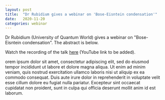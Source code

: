 ```yaml
---
layout: post
title:  "Dr Rubidium gives a webinar on 'Bose-Eisntein condensation'"
date:   2020-11-20
categories: webinar
---
```

Dr Rubidium (University of Quantum World) gives a webinar on "Bose-Eisntein condensation".
The abstract is below.

Watch the recording of the talk [here](https://???) (YouTube link to be added).

orem ipsum dolor sit amet, consectetur adipiscing elit, sed do eiusmod tempor incididunt ut labore et dolore magna aliqua. Ut enim ad minim veniam, quis nostrud exercitation ullamco laboris nisi ut aliquip ex ea commodo consequat. Duis aute irure dolor in reprehenderit in voluptate velit esse cillum dolore eu fugiat nulla pariatur. Excepteur sint occaecat cupidatat non proident, sunt in culpa qui officia deserunt mollit anim id est laborum.

